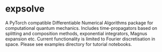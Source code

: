 # expsolve

A PyTorch compatible Differentiable Numerical Algorithms package for computational quantum mechanics. Includes time-propagators based on splitting and composition methods, exponential integrators, Magnus expansion etc. Current functionality is limited to Fourier discretisation in space. Please see examples directory for tutorial notebooks. 
